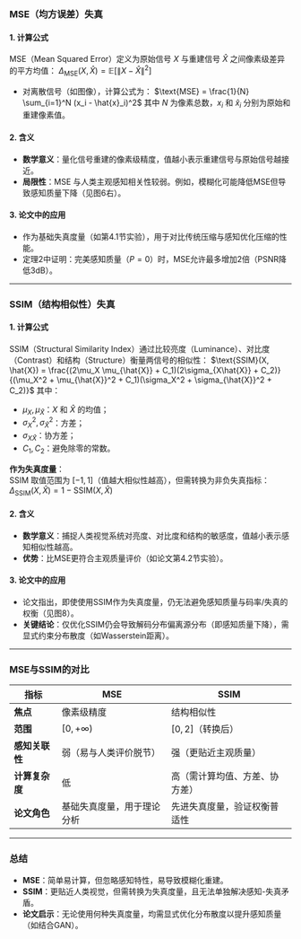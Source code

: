 ### **MSE（均方误差）失真**

#### **1. 计算公式**
MSE（Mean Squared Error）定义为原始信号 $X$ 与重建信号 $\hat{X}$ 之间像素级差异的平方均值：
$\Delta_{\text{MSE}}(X, \hat{X}) = \mathbb{E}\left[ \|X - \hat{X}\|^2 \right]$
- 对离散信号（如图像），计算公式为：
  $\text{MSE} = \frac{1}{N} \sum_{i=1}^N (x_i - \hat{x}_i)^2$
  其中 $N$ 为像素总数，$x_i$ 和 $\hat{x}_i$ 分别为原始和重建像素值。

#### **2. 含义**
- **数学意义**：量化信号重建的像素级精度，值越小表示重建信号与原始信号越接近。
- **局限性**：MSE 与人类主观感知相关性较弱。例如，模糊化可能降低MSE但导致感知质量下降（见图6右）。

#### **3. 论文中的应用**
- 作为基础失真度量（如第4.1节实验），用于对比传统压缩与感知优化压缩的性能。
- 定理2中证明：完美感知质量（$P=0$）时，MSE允许最多增加2倍（PSNR降低3dB）。

---

### **SSIM（结构相似性）失真**

#### **1. 计算公式**
SSIM（Structural Similarity Index）通过比较亮度（Luminance）、对比度（Contrast）和结构（Structure）衡量两信号的相似性：
$\text{SSIM}(X, \hat{X}) = \frac{(2\mu_X \mu_{\hat{X}} + C_1)(2\sigma_{X\hat{X}} + C_2)}{(\mu_X^2 + \mu_{\hat{X}}^2 + C_1)(\sigma_X^2 + \sigma_{\hat{X}}^2 + C_2)}$
其中：
- $\mu_X, \mu_{\hat{X}}$：$X$ 和 $\hat{X}$ 的均值；
- $\sigma_X^2, \sigma_{\hat{X}}^2$：方差；
- $\sigma_{X\hat{X}}$：协方差；
- $C_1, C_2$：避免除零的常数。

**作为失真度量**：  
SSIM 取值范围为 $[-1, 1]$（值越大相似性越高），但需转换为非负失真指标：
$\Delta_{\text{SSIM}}(X, \hat{X}) = 1 - \text{SSIM}(X, \hat{X})$

#### **2. 含义**
- **数学意义**：捕捉人类视觉系统对亮度、对比度和结构的敏感度，值越小表示感知相似性越高。
- **优势**：比MSE更符合主观质量评价（如论文第4.2节实验）。

#### **3. 论文中的应用**
- 论文指出，即使使用SSIM作为失真度量，仍无法避免感知质量与码率/失真的权衡（见图8）。
- **关键结论**：仅优化SSIM仍会导致解码分布偏离源分布（即感知质量下降），需显式约束分布散度（如Wasserstein距离）。

---

### **MSE与SSIM的对比**
| **指标** | MSE                          | SSIM                          |
|----------|------------------------------|-------------------------------|
| **焦点** | 像素级精度                   | 结构相似性                    |
| **范围** | $[0, +\infty)$             | $[0, 2]$（转换后）          |
| **感知关联性** | 弱（易与人类评价脱节） | 强（更贴近主观质量）          |
| **计算复杂度** | 低                         | 高（需计算均值、方差、协方差）|
| **论文角色** | 基础失真度量，用于理论分析 | 先进失真度量，验证权衡普适性  |

---

### **总结**
- **MSE**：简单易计算，但忽略感知特性，易导致模糊化重建。
- **SSIM**：更贴近人类视觉，但需转换为失真度量，且无法单独解决感知-失真矛盾。
- **论文启示**：无论使用何种失真度量，均需显式优化分布散度以提升感知质量（如结合GAN）。 